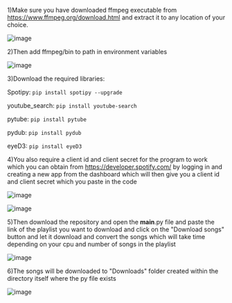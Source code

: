 1)Make sure you have downloaded ffmpeg executable from https://www.ffmpeg.org/download.html and extract it to any location of your choice.

![image](https://user-images.githubusercontent.com/74890659/128459452-62e3fcec-4c50-4d93-a074-23a1dc215666.png)

2)Then add ffmpeg/bin to path in environment variables

![image](https://user-images.githubusercontent.com/74890659/128459795-4761e777-8d14-4025-b395-40d6c67a5be5.png)

3)Download the required libraries:

Spotipy:
```pip install spotipy --upgrade```

youtube_search:
```pip install youtube-search```

pytube:
```pip install pytube```

pydub:
```pip install pydub```

eyeD3:
```pip install eyeD3``` 

4)You also require a client id and client secret for the program to work which you can obtain from https://developer.spotify.com/ 
by logging in and creating a new app from the dashboard which will then give you a client id and client secret 
which you paste in the code

![image](https://user-images.githubusercontent.com/74890659/130178928-61802ff8-c549-4509-b055-5c96a440e34d.png)

![image](https://user-images.githubusercontent.com/74890659/130178984-0243cc2a-d180-45c9-b132-0d1783feabc3.png)

5)Then download the repository and open the __main__.py file and paste the link of the playlist you want to 
download and click on the "Download songs" button and let it download and convert the songs which will take 
time depending on your cpu and number of songs in the playlist

![image](https://user-images.githubusercontent.com/74890659/128459967-6c0b7b94-4ea0-43b3-a509-e3f906a876da.png)

6)The songs will be downloaded to "Downloads" folder created within the directory itself where the py file exists

![image](https://user-images.githubusercontent.com/74890659/130122888-4063f898-22de-4df9-95e2-fbdaaf3c9ecf.png)
